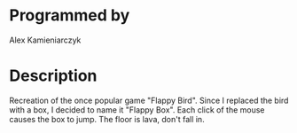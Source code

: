 # Programmed by
 
Alex Kamieniarczyk
 
# Description
 
Recreation of the once popular game "Flappy Bird". Since I replaced the bird with a box, 
  	          I decided to name it "Flappy Box". Each click of the mouse causes the box to jump. The floor is lava, don't fall in. 
  
 
